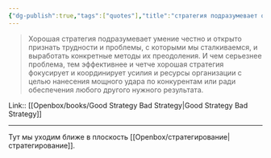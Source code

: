 ```yaml
---
{"dg-publish":true,"tags":["quotes"],"title":"стратегия подразумевает открытый перечень проблем","date":"2022-06-16T07:53:36+03:00","modified_at":"2024-03-05T09:22:24+03:00","aliases":"стратегия подразумевает открытый перечень проблем","dg-path":"/quotes/202206160753.md","permalink":"/quotes/202206160753/","dgPassFrontmatter":true}
---
```



> Хорошая стратегия подразумевает умение честно и открыто признать трудности и проблемы, с которыми мы сталкиваемся, и выработать конкретные методы их преодоления. И чем серьезнее проблема, тем эффективнее и четче хорошая стратегия фокусирует и координирует усилия и ресурсы организации с целью нанесения мощного удара по конкурентам или ради обеспечения любого другого нужного результата.

Link:: [[Openbox/books/Good Strategy Bad Strategy\|Good Strategy Bad Strategy]]

---

Тут мы уходим ближе в плоскость [[Openbox/стратегирование\|стратегирование]].
